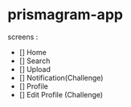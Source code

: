 # prismagram-app

screens :

- [] Home
- [] Search
- [] Upload
- [] Notification(Challenge)
- [] Profile
- [] Edit Profile (Challenge)
